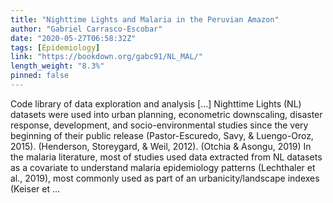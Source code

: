 ```yaml
---
title: "Nighttime Lights and Malaria in the Peruvian Amazon"
author: "Gabriel Carrasco-Escobar"
date: "2020-05-27T06:58:32Z"
tags: [Epidemiology]
link: "https://bookdown.org/gabc91/NL_MAL/"
length_weight: "8.3%"
pinned: false
---
```


Code library of data exploration and analysis [...] Nighttime Lights (NL) datasets were used into urban planning, econometric downscaling, disaster response, development, and socio-environmental studies since the very beginning of their public release (Pastor-Escuredo, Savy, & Luengo-Oroz, 2015). (Henderson, Storeygard, & Weil, 2012). (Otchia & Asongu, 2019) In the malaria literature, most of studies used data extracted from NL datasets as a covariate to understand malaria epidemiology patterns (Lechthaler et al., 2019), most commonly used as part of an urbanicity/landscape indexes (Keiser et  ...
